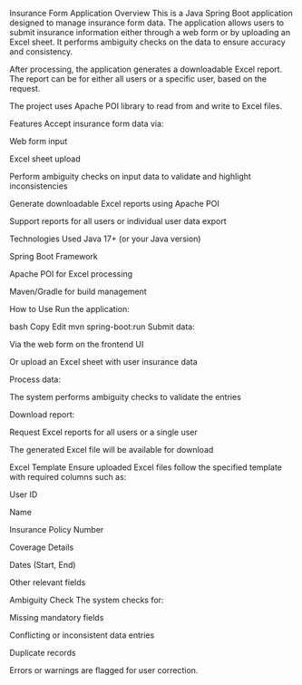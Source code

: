 Insurance Form Application
Overview
This is a Java Spring Boot application designed to manage insurance form data. The application allows users to submit insurance information either through a web form or by uploading an Excel sheet. It performs ambiguity checks on the data to ensure accuracy and consistency.

After processing, the application generates a downloadable Excel report. The report can be for either all users or a specific user, based on the request.

The project uses Apache POI library to read from and write to Excel files.

Features
Accept insurance form data via:

Web form input

Excel sheet upload

Perform ambiguity checks on input data to validate and highlight inconsistencies

Generate downloadable Excel reports using Apache POI

Support reports for all users or individual user data export

Technologies Used
Java 17+ (or your Java version)

Spring Boot Framework

Apache POI for Excel processing

Maven/Gradle for build management

How to Use
Run the application:

bash
Copy
Edit
mvn spring-boot:run
Submit data:

Via the web form on the frontend UI

Or upload an Excel sheet with user insurance data

Process data:

The system performs ambiguity checks to validate the entries

Download report:

Request Excel reports for all users or a single user

The generated Excel file will be available for download

Excel Template
Ensure uploaded Excel files follow the specified template with required columns such as:

User ID

Name

Insurance Policy Number

Coverage Details

Dates (Start, End)

Other relevant fields

Ambiguity Check
The system checks for:

Missing mandatory fields

Conflicting or inconsistent data entries

Duplicate records

Errors or warnings are flagged for user correction.
